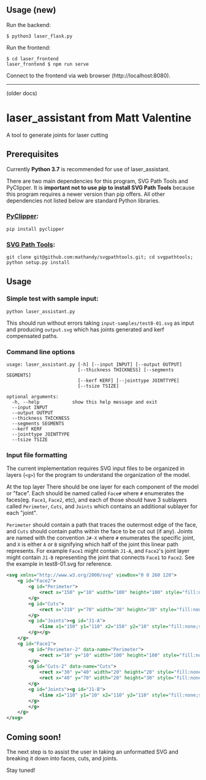 
## Usage (new)

Run the backend:
```
$ python3 laser_flask.py
```

Run the frontend:
```
$ cd laser_frontend
laser_frontend $ npm run serve
```

Connect to the frontend via web browser (http://localhost:8080).


---
(older docs)


# laser_assistant from Matt Valentine
A tool to generate joints for laser cutting

## Prerequisites
Currently **Python 3.7** is recommended for use of laser_assistant.

There are two main dependencies for this program, SVG Path Tools and PyClipper. It is **important not to use pip to install SVG Path Tools** because this program requires a newer version than pip offers. All other dependencies not listed below are standard Python libraries.

### [PyClipper](https://github.com/fonttools/pyclipper): 

```
pip install pyclipper
```

### [SVG Path Tools](https://github.com/mathandy/svgpathtools): 

```
git clone git@github.com:mathandy/svgpathtools.git; cd svgpathtools; python setup.py install
```


## Usage

### Simple test with sample input: 

```
python laser_assistant.py
```

This should run without errors taking `input-samples/test8-01.svg` as input and producing `output.svg` which has joints generated and kerf compensated paths.

### Command line options

```
usage: laser_assistant.py [-h] [--input INPUT] [--output OUTPUT]
                          [--thickness THICKNESS] [--segments SEGMENTS]
                          [--kerf KERF] [--jointtype JOINTTYPE]
                          [--tsize TSIZE]

optional arguments:
  -h, --help            show this help message and exit
  --input INPUT
  --output OUTPUT
  --thickness THICKNESS
  --segments SEGMENTS
  --kerf KERF
  --jointtype JOINTTYPE
  --tsize TSIZE
```
### Input file formatting

The current implementation requires SVG input files to be organized in layers (`<g>`) for the program to understand the organization of the model.

At the top layer There should be one layer for each component of the model or "face". Each should be named called `Face#` where `#` enumerates the faces(eg. `Face1`, `Face2`, etc), and each of those should have 3 sublayers called `Perimeter`, `Cuts`, and `Joints` which contains an additional sublayer for each "joint". 

`Perimeter` should contain a path that traces the outermost edge of the face, and `Cuts` should contain paths within the face to be cut out (if any). Joints are named with the convention `J#-X` where `#` enumerates the specific joint, and `X` is either `A` or `B` signifying which half of the joint this linear path represents. For example `Face1` might contain `J1-A`, and `Face2`'s joint layer might contain `J1-B` representing the joint that connects `Face1` to `Face2`. See the example in test8-01.svg for reference.

```xml
<svg xmlns="http://www.w3.org/2000/svg" viewBox="0 0 260 120">
    <g id="Face2">
        <g id="Perimeter">
            <rect x="150" y="10" width="100" height="100" style="fill:none;stroke:#2e3192;stroke-miterlimit:10;stroke-width:0.25px"/>
        </g>
        <g id="Cuts">
            <rect x="210" y="70" width="30" height="30" style="fill:none;stroke:#231f20;stroke-miterlimit:10;stroke-width:0.25px"/>
        </g>
        <g id="Joints"><g id="J1-A">
            <line x1="150" y1="110" x2="150" y2="10" style="fill:none;stroke:#00a651;stroke-miterlimit:10;stroke-width:0.25px"/>
        </g></g>
    </g>
    <g id="Face1">
        <g id="Perimeter-2" data-name="Perimeter">
            <rect x="10" y="10" width="100" height="100" style="fill:none;stroke:#2e3192;stroke-miterlimit:10;stroke-width:0.25px"/>
        </g>
        <g id="Cuts-2" data-name="Cuts">
            <rect x="30" y="40" width="20" height="20" style="fill:none;stroke:#231f20;stroke-miterlimit:10;stroke-width:0.25px"/>
            <rect x="40" y="70" width="20" height="30" style="fill:none;stroke:#231f20;stroke-miterlimit:10;stroke-width:0.25px"/>
        </g>
        <g id="Joints"><g id="J1-B">
            <line x1="110" y1="10" x2="110" y2="110" style="fill:none;stroke:#00a651;stroke-miterlimit:10;stroke-width:0.25px"/>
        </g>
        </g>
    </g>
</svg>
```



## Coming soon!
The next step is to assist the user in taking an unformatted SVG and breaking it down into faces, cuts, and joints. 

Stay tuned!
